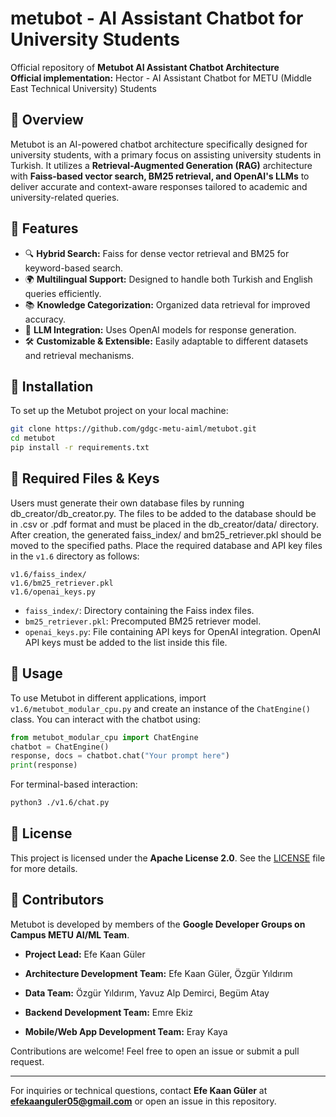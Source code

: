 # metubot - AI Assistant Chatbot for University Students

Official repository of **Metubot AI Assistant Chatbot Architecture**\
**Official implementation:** Hector - AI Assistant Chatbot for METU (Middle East Technical University) Students

## 📌 Overview

Metubot is an AI-powered chatbot architecture specifically designed for university students, with a primary focus on assisting university students in Turkish. It utilizes a **Retrieval-Augmented Generation (RAG)** architecture with **Faiss-based vector search, BM25 retrieval, and OpenAI's LLMs** to deliver accurate and context-aware responses tailored to academic and university-related queries.

## 🚀 Features

- 🔍 **Hybrid Search:** Faiss for dense vector retrieval and BM25 for keyword-based search.
- 🌍 **Multilingual Support:** Designed to handle both Turkish and English queries efficiently.
- 📚 **Knowledge Categorization:** Organized data retrieval for improved accuracy.
- 🤖 **LLM Integration:** Uses OpenAI models for response generation.
- 🛠 **Customizable & Extensible:** Easily adaptable to different datasets and retrieval mechanisms.

## 🔧 Installation

To set up the Metubot project on your local machine:

```bash
git clone https://github.com/gdgc-metu-aiml/metubot.git
cd metubot
pip install -r requirements.txt
```

## 📂 Required Files & Keys

Users must generate their own database files by running db_creator/db_creator.py. The files to be added to the database should be in .csv or .pdf format and must be placed in the db_creator/data/ directory. After creation, the generated faiss_index/ and bm25_retriever.pkl should be moved to the specified paths. Place the required database and API key files in the `v1.6` directory as follows:

```
v1.6/faiss_index/
v1.6/bm25_retriever.pkl
v1.6/openai_keys.py
```

- `faiss_index/`: Directory containing the Faiss index files.
- `bm25_retriever.pkl`: Precomputed BM25 retriever model.
- `openai_keys.py`: File containing API keys for OpenAI integration. OpenAI API keys must be added to the list inside this file.

## 💬 Usage

To use Metubot in different applications, import `v1.6/metubot_modular_cpu.py` and create an instance of the `ChatEngine()` class. You can interact with the chatbot using:

```python
from metubot_modular_cpu import ChatEngine
chatbot = ChatEngine()
response, docs = chatbot.chat("Your prompt here")
print(response)
```

For terminal-based interaction:

```bash
python3 ./v1.6/chat.py
```

## 📜 License

This project is licensed under the **Apache License 2.0**. See the [LICENSE](LICENSE) file for more details.

## 👥 Contributors

Metubot is developed by members of the **Google Developer Groups on Campus METU AI/ML Team**.

- **Project Lead:** Efe Kaan Güler

- **Architecture Development Team:** Efe Kaan Güler, Özgür Yıldırım

- **Data Team:** Özgür Yıldırım, Yavuz Alp Demirci, Begüm Atay

- **Backend Development Team:** Emre Ekiz

- **Mobile/Web App Development Team:** Eray Kaya

Contributions are welcome! Feel free to open an issue or submit a pull request.

---

For inquiries or technical questions, contact **Efe Kaan Güler** at **[efekaanguler05@gmail.com](mailto\:efekaanguler05@gmail.com)** or open an issue in this repository.


